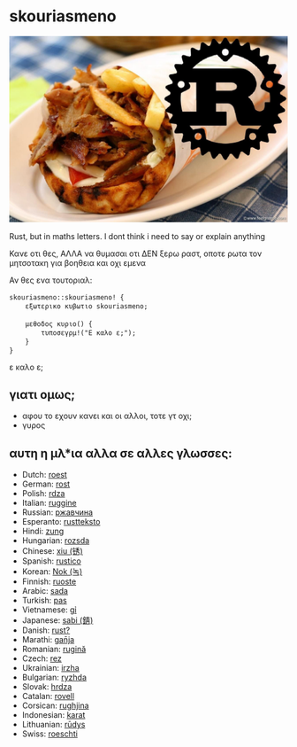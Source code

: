 # skouriasmeno

![](logo.jpg)

Rust, but in maths letters. I dont think i need to say or explain anything

Κανε οτι θες, ΑΛΛΑ να θυμασαι οτι ΔΕΝ ξερω ραστ, οποτε ρωτα τον μητσοτακη για βοηθεια και οχι εμενα

Αν θες ενα τουτοριαλ:
```
skouriasmeno::skouriasmeno! {
    εξωτερικο κυβωτιο skouriasmeno;
    
    μεθοδος κυριο() {
        τυποσεγρμ!("Ε καλο ε;");
    }
}
```

ε καλο ε;

## γιατι ομως;

- αφου το εχουν κανει και οι αλλοι, τοτε γτ οχι;
- γυρος

## αυτη η μλ*ια αλλα σε αλλες γλωσσες:

- Dutch: [roest](https://github.com/jeroenhd/roest)
- German: [rost](https://github.com/michidk/rost)
- Polish: [rdza](https://github.com/phaux/rdza)
- Italian: [ruggine](https://github.com/DamianX/ruggine)
- Russian: [ржавчина](https://github.com/FluxIndustries/rzhavchina)
- Esperanto: [rustteksto](https://github.com/dscottboggs/rustteksto)
- Hindi: [zung](https://github.com/rishit-khandelwal/zung)
- Hungarian: [rozsda](https://github.com/jozsefsallai/rozsda)
- Chinese: [xiu (锈)](https://github.com/lucifer1004/xiu)
- Spanish: [rustico](https://github.com/UltiRequiem/rustico)
- Korean: [Nok (녹)](https://github.com/Alfex4936/nok)
- Finnish: [ruoste](https://github.com/vkoskiv/ruoste)
- Arabic: [sada](https://github.com/LAYGATOR/sada)
- Turkish: [pas](https://github.com/ekimb/pas)
- Vietnamese: [gỉ](https://github.com/Huy-Ngo/gir)
- Japanese: [sabi (錆)](https://github.com/yuk1ty/sabi)
- Danish: [rust?](https://github.com/LunaTheFoxgirl/rust-dk)
- Marathi: [gan̄ja](https://github.com/pranavgade20/ganja)
- Romanian: [rugină](https://github.com/aionescu/rugina)
- Czech: [rez](https://github.com/radekvit/rez)
- Ukrainian: [irzha](https://github.com/brokeyourbike/irzha)
- Bulgarian: [ryzhda](https://github.com/gavadinov/ryzhda)
- Slovak: [hrdza](https://github.com/TheMessik/hrdza)
- Catalan: [rovell](https://github.com/gborobio73/rovell)
- Corsican: [rughjina](https://github.com/aldebaranzbradaradjan/rughjina)
- Indonesian: [karat](https://github.com/annurdien/karat)
- Lithuanian: [rūdys](https://github.com/TruncatedDinosour/rudys)
- Swiss: [roeschti](https://github.com/Georg-code/roeschti)
